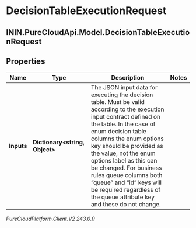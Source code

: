 # DecisionTableExecutionRequest

## ININ.PureCloudApi.Model.DecisionTableExecutionRequest

## Properties

|Name | Type | Description | Notes|
|------------ | ------------- | ------------- | -------------|
| **Inputs** | **Dictionary&lt;string, Object&gt;** | The JSON input data for executing the decision table. Must be valid according to the execution input contract defined on the table. In the case of enum decision table columns the enum options key should be provided as the value, not the enum options label as this can be changed. For business rules queue columns both “queue” and “id” keys will be required regardless of the queue attribute key and these do not change. | |



_PureCloudPlatform.Client.V2 243.0.0_
